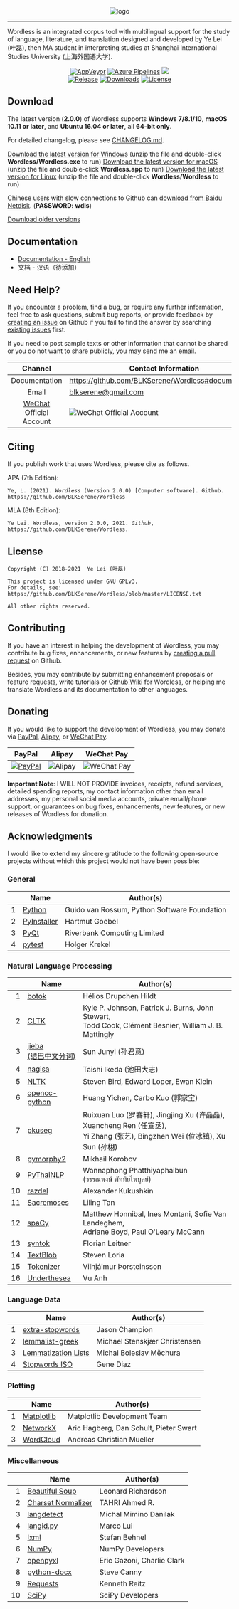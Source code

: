 <!--
# Wordless: README
#
# Copyright (C) 2018-2021  Ye Lei (叶磊)
#
# This source file is licensed under GNU GPLv3.
# For details, see: https://github.com/BLKSerene/Wordless/blob/master/LICENSE.txt
#
# All other rights reserved.
-->

<div align="center"><img src="/doc/wl_logo.png" alt="logo"></div>

---
Wordless is an integrated corpus tool with multilingual support for the study of language, literature, and translation designed and developed by Ye Lei (叶磊), then MA student in interpreting studies at Shanghai International Studies University (上海外国语大学).

<div align="center">
    <a href="https://ci.appveyor.com/project/BLKSerene/wordless">
        <img src="https://img.shields.io/appveyor/ci/BLKSerene/Wordless?label=AppVeyor&logo=appveyor" alt="AppVeyor"></a>
    <a href="https://dev.azure.com/blkserene/BLKSerene%20-%20Github/_build/latest?definitionId=1&branchName=master">
        <img src="https://dev.azure.com/blkserene/BLKSerene%20-%20Github/_apis/build/status/BLKSerene.Wordless?branchName=master" alt="Azure Pipelines"></a>
    <a href="https://github.com/BLKSerene/Wordless/actions?query=workflow%3ATests" alt="Github Actions"><img src="https://github.com/BLKSerene/Wordless/workflows/Tests/badge.svg"></a>
</div>

<div align="center">
    <a href="https://github.com/BLKSerene/Wordless/releases">
        <img src="https://img.shields.io/github/v/release/BLKSerene/Wordless?include_prereleases&label=Release&sort=semver" alt="Release"></a>
    <a href="https://github.com/BLKSerene/Wordless#download">
        <img src="https://img.shields.io/github/downloads/BLKSerene/Wordless/total?label=Downloads" alt="Downloads"></a>
    <a href="https://github.com/BLKSerene/Wordless/blob/master/LICENSE.txt">
        <img src="https://img.shields.io/github/license/BLKSerene/Wordless?label=License" alt="License"></a>
</div>

## Download
The latest version (**2.0.0**) of Wordless supports **Windows 7/8.1/10**, **macOS 10.11 or later**, and **Ubuntu 16.04 or later**, all **64-bit only**.

For detailed changelog, please see [CHANGELOG.md](https://github.com/BLKSerene/Wordless/blob/master/src/CHANGELOG.md).

[Download the latest version for Windows](https://github.com/BLKSerene/Wordless/releases/download/2.0.0/wordless_2.0.0_windows.zip) (unzip the file and double-click **Wordless/Wordless.exe** to run)
[Download the latest version  for macOS](https://github.com/BLKSerene/Wordless/releases/download/2.0.0/wordless_2.0.0_macos.zip) (unzip the file and double-click **Wordless.app** to run)
[Download the latest version  for Linux](https://github.com/BLKSerene/Wordless/releases/download/2.0.0/wordless_2.0.0_linux.tar.gz) (unzip the file and double-click **Wordless/Wordless** to run)

Chinese users with slow connections to Github can [download from Baidu Netdisk](https://pan.baidu.com/s/1--ZzABrDQBZlZagWlVQMbg#list/path=%2FWordless%2FWordless%202.0.0). (**PASSWORD: wdls**)

[Download older versions](https://github.com/BLKSerene/Wordless/releases)

<span id="doc"></span>
## Documentation
- [Documentation - English](https://github.com/BLKSerene/Wordless/blob/master/doc/doc_eng.md)
- 文档 - 汉语（待添加）

## Need Help?
If you encounter a problem, find a bug, or require any further information, feel free to ask questions, submit bug reports, or provide feedback by [creating an issue](https://github.com/BLKSerene/Wordless/issues/new) on Github if you fail to find the answer by searching [existing issues](https://github.com/BLKSerene/Wordless/issues) first.

If you need to post sample texts or other information that cannot be shared or you do not want to share publicly, you may send me an email.

Channel      |Contact Information
:-----------:|-------------------
Documentation|https://github.com/BLKSerene/Wordless#documentation
Email        |blkserene@gmail.com
[WeChat](https://www.wechat.com/en/) Official Account|![WeChat Official Account](/src/imgs/wechat_official_account.jpg)

## Citing
If you publish work that uses Wordless, please cite as follows.

APA (7th Edition):

<pre><code>Ye, L. (2021). <i>Wordless</i> (Version 2.0.0) [Computer software]. Github. https://github.com/BLKSerene/Wordless</code></pre>

MLA (8th Edition):

<pre><code>Ye Lei. <i>Wordless</i>, version 2.0.0, 2021. <i>Github</i>, https://github.com/BLKSerene/Wordless.</code></pre>

## License
    Copyright (C) 2018-2021  Ye Lei (叶磊)

    This project is licensed under GNU GPLv3.
    For details, see: https://github.com/BLKSerene/Wordless/blob/master/LICENSE.txt

    All other rights reserved.

## Contributing
If you have an interest in helping the development of Wordless, you may contribute bug fixes, enhancements, or new features by [creating a pull request](https://github.com/BLKSerene/Wordless/pulls) on Github.

Besides, you may contribute by submitting enhancement proposals or feature requests, write tutorials or [Github Wiki](https://github.com/BLKSerene/Wordless/wiki) for Wordless, or helping me translate Wordless and its documentation to other languages.

## Donating
If you would like to support the development of Wordless, you may donate via [PayPal](https://www.paypal.com/), [Alipay](https://global.alipay.com/), or [WeChat Pay](https://pay.weixin.qq.com/index.php/public/wechatpay_en).

PayPal|Alipay|WeChat Pay
------|------|----------
[![PayPal](/src/imgs/donating_paypal.gif)](https://www.paypal.com/cgi-bin/webscr?cmd=_s-xclick&hosted_button_id=V2V54NYE2YD32)|![Alipay](/src/imgs/donating_alipay.png)|![WeChat Pay](/src/imgs/donating_wechat_pay.png)

**Important Note**: I WILL NOT PROVIDE invoices, receipts, refund services, detailed spending reports, my contact information other than email addresses, my personal social media accounts, private email/phone support, or guarantees on bug fixes, enhancements, new features, or new releases of Wordless for donation.

## Acknowledgments
I would like to extend my sincere gratitude to the following open-source projects without which this project would not have been possible:

### General

&nbsp;|Name|Author(s)
-----:|----|---------
1     |[Python](https://www.python.org)                              |Guido van Rossum, Python Software Foundation
2     |[PyInstaller](http://www.pyinstaller.org)                     |Hartmut Goebel
3     |[PyQt](https://www.riverbankcomputing.com/software/pyqt/intro)|Riverbank Computing Limited
4     |[pytest](https://pytest.org)                                  |Holger Krekel

### Natural Language Processing

&nbsp;|Name|Author(s)
-----:|----|---------
1     |[botok](https://github.com/Esukhia/botok)                   |Hélios Drupchen Hildt
2     |[CLTK](https://github.com/cltk/cltk)                        |Kyle P. Johnson, Patrick J. Burns, John Stewart,<br>Todd Cook, Clément Besnier, William J. B. Mattingly
3     |[jieba<br>(结巴中文分词)](https://github.com/fxsjy/jieba)    |Sun Junyi (孙君意)
4     |[nagisa](https://github.com/taishi-i/nagisa)                |Taishi Ikeda (池田大志)
5     |[NLTK](http://www.nltk.org)                                 |Steven Bird, Edward Loper, Ewan Klein
6     |[opencc-python](https://github.com/yichen0831/opencc-python)|Huang Yichen, Carbo Kuo (郭家宝)
7     |[pkuseg](https://github.com/lancopku/pkuseg-python)         |Ruixuan Luo (罗睿轩), Jingjing Xu (许晶晶), Xuancheng Ren (任宣丞),<br>Yi Zhang (张艺), Bingzhen Wei (位冰镇), Xu Sun (孙栩)
8     |[pymorphy2](https://github.com/kmike/pymorphy2)             |Mikhail Korobov
9     |[PyThaiNLP](https://github.com/PyThaiNLP/pythainlp)         |Wannaphong Phatthiyaphaibun<br>(วรรณพงษ์ ภัททิยไพบูลย์)
10    |[razdel](https://github.com/natasha/razdel)                 |Alexander Kukushkin
11    |[Sacremoses](https://github.com/alvations/sacremoses)       |Liling Tan
12    |[spaCy](https://spacy.io)                                   |Matthew Honnibal, Ines Montani, Sofie Van Landeghem,<br>Adriane Boyd, Paul O'Leary McCann
13    |[syntok](https://github.com/fnl/syntok)                     |Florian Leitner
14    |[TextBlob](https://textblob.readthedocs.io/)                |Steven Loria
15    |[Tokenizer](https://github.com/mideind/Tokenizer)           |Vilhjálmur Þorsteinsson
16    |[Underthesea](https://github.com/undertheseanlp/underthesea)|Vu Anh

### Language Data

&nbsp;|Name|Author(s)
-----:|----|---------
1     |[extra-stopwords](https://github.com/Xangis/extra-stopwords)          |Jason Champion
2     |[lemmalist-greek](https://github.com/stenskjaer/lemmalist-greek)      |Michael Stenskjær Christensen
3     |[Lemmatization Lists](https://github.com/michmech/lemmatization-lists)|Michal Boleslav Měchura
4     |[Stopwords ISO](https://github.com/stopwords-iso/stopwords-iso)       |Gene Diaz

### Plotting

&nbsp;|Name|Author(s)
-----:|----|---------
1     |[Matplotlib](https://matplotlib.org)               |Matplotlib Development Team
2     |[NetworkX](http://networkx.github.io)              |Aric Hagberg, Dan Schult, Pieter Swart
3     |[WordCloud](https://amueller.github.io/word_cloud/)|Andreas Christian Mueller

### Miscellaneous

&nbsp;|Name|Author(s)
-----:|----|---------
1     |[Beautiful Soup](https://www.crummy.com/software/BeautifulSoup/)  |Leonard Richardson
2     |[Charset Normalizer](https://github.com/Ousret/charset_normalizer)|TAHRI Ahmed R.
3     |[langdetect](https://github.com/Mimino666/langdetect)             |Michal Mimino Danilak
4     |[langid.py](https://github.com/saffsd/langid.py)                  |Marco Lui
5     |[lxml](https://lxml.de)                                           |Stefan Behnel
6     |[NumPy](https://numpy.org)                                        |NumPy Developers
7     |[openpyxl](https://openpyxl.readthedocs.io/en/stable/)            |Eric Gazoni, Charlie Clark
8     |[python-docx](https://github.com/python-openxml/python-docx)      |Steve Canny
9     |[Requests](https://python-requests.org)                           |Kenneth Reitz
10    |[SciPy](https://www.scipy.org)                                    |SciPy Developers

